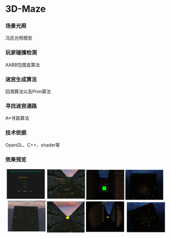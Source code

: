 # 3D-Maze
### 场景光照
冯氏光照模型

### 玩家碰撞检测
AABB包围盒算法

### 迷宫生成算法
回溯算法以及Prim算法

### 寻找迷宫通路
A\*寻路算法

### 技术依据
OpenGL、C++、shader等

### 效果预览
![](https://github.com/xipuhu/Graduation-Project/blob/master/game_show.png)

